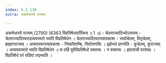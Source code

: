 ```yaml
---
index: 6.2.130
sutra: अकर्मधारये राज्यम्

---
```

अकर्मधारये राज्यम् (2790) (6363 विप्रतिषेधवार्तिकम् ॥ 1 ॥) - चेलराज्यादिभ्योऽव्ययम् - चेलराज्यादिस्वरादव्ययस्वरो भवति विप्रतिषेधेन । चेलराज्यादिस्वरस्यावकाशः - भार्याचेलम्, पितृचेलम्, ब्राह्मणराज्यम् । अव्ययस्वरस्यावकाशः - निष्कौशाम्बिः, निर्वाराणसिः । इहोभयं प्राप्नोति - कुचेलम्, कुराज्यम् । अव्ययवस्वरो भवति विप्रतिषेधेन ॥ स तर्हि पूर्वविप्रतिषेधो वक्तव्यः । न वक्तव्यः । इष्टवाची परशब्दः । विप्रतिषेधे परं यदिष्टं तद्भवति ।